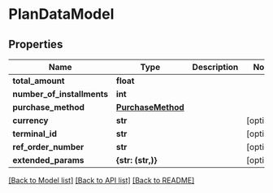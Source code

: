 # PlanDataModel


## Properties
Name | Type | Description | Notes
------------ | ------------- | ------------- | -------------
**total_amount** | **float** |  | 
**number_of_installments** | **int** |  | 
**purchase_method** | [**PurchaseMethod**](PurchaseMethod.md) |  | 
**currency** | **str** |  | [optional] 
**terminal_id** | **str** |  | [optional] 
**ref_order_number** | **str** |  | [optional] 
**extended_params** | **{str: (str,)}** |  | [optional] 

[[Back to Model list]](../README.md#documentation-for-models) [[Back to API list]](../README.md#documentation-for-api-endpoints) [[Back to README]](../README.md)



